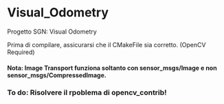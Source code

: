 # Visual_Odometry
Progetto SGN: Visual Odometry

Prima di compilare, assicurarsi che il CMakeFile sia corretto. (OpenCV Required)

#### Nota: Image Transport funziona soltanto con sensor_msgs/Image e non sensor_msgs/CompressedImage. 

### To do: Risolvere il rpoblema di opencv_contrib!

